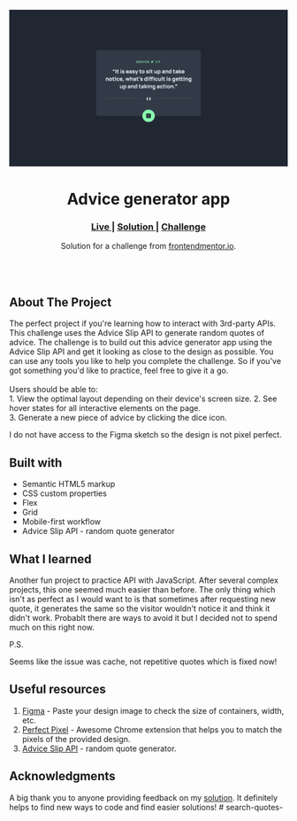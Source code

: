 <img src="https://github.com/catherineisonline/advice-generator-app-frontendmentor/blob/main/images/project-preview.png?raw=true"></img>


<h1 align="center">Advice generator app</h1>

<div align="center">
  <h3>
    <a href="https://catherineisonline.github.io/advice-generator-app-frontendmentor/" color="white">
      Live
    </a>
    <span> | </span>
    <a href="https://www.frontendmentor.io/solutions/advice-generator-app-wYjTeAeAf#comment-621bb509145c6a78f0999ec4">
      Solution
    </a>
   <span> | </span>
    <a href="https://www.frontendmentor.io/challenges/advice-generator-app-QdUG-13db">
      Challenge
    </a>
  </h3>
</div>
<div align="center">
   Solution for a challenge from  <a href="https://www.frontendmentor.io/" target="_blank">frontendmentor.io</a>.
</div>
<br>
<br>
<br>

## About The Project

<p>The perfect project if you're learning how to interact with 3rd-party APIs. This challenge uses the Advice Slip API to generate random quotes of advice.
The challenge is to build out this advice generator app using the Advice Slip API and get it looking as close to the design as possible.
You can use any tools you like to help you complete the challenge. So if you've got something you'd like to practice, feel free to give it a go.
<br><br>Users should be able to:
<br>1. View the optimal layout depending on their device's screen size.
2. See hover states for all interactive elements on the page.
<br>
3. Generate a new piece of advice by clicking the dice icon.
<br> <p>I do not have access to the Figma sketch so the design is not pixel perfect.</p>




## Built with 

- Semantic HTML5 markup
- CSS custom properties
- Flex
- Grid
- Mobile-first workflow
- Advice Slip API - random quote generator

## What I learned
Another fun project to practice API with JavaScript. After several complex projects, this one seemed much easier than before. The only thing which isn't as perfect as I would want to is that sometimes after requesting new quote, it generates the same so the visitor wouldn't notice it and think it didn't work. Probablt there are ways to avoid it but I decided not to spend much on this right now. 

P.S. 

Seems like the issue was cache, not repetitive quotes which is fixed now!


## Useful resources

1. <a href="https://www.figma.com/">Figma</a> - Paste your design image to check the size of containers, width, etc.
2. <a href="https://chrome.google.com/webstore/detail/perfectpixel-by-welldonec/dkaagdgjmgdmbnecmcefdhjekcoceebi">Perfect Pixel</a> - Awesome Chrome extension that helps you to match the pixels of the provided design.
3. <a href="https://api.adviceslip.com">Advice Slip API</a> - random quote generator.



## Acknowledgments

A big thank you to anyone providing feedback on my <a href="https://www.frontendmentor.io/solutions/advice-generator-app-wYjTeAeAf#comment-621bb509145c6a78f0999ec4">solution</a>. It definitely helps to find new ways to code and find easier solutions! 
#   s e a r c h - q u o t e s - 
 
 